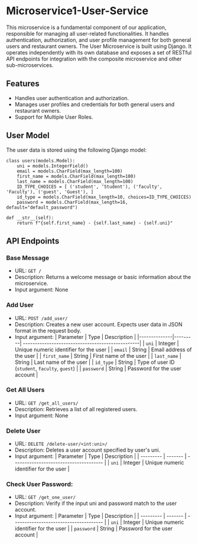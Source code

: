 # Microservice1-User-Service

This microservice is a fundamental component of our application, responsible for managing all user-related functionalities. It handles authentication, authorization, and user profile management for both general users and restaurant owners. The User Microservice is built using Django. It operates independently with its own database and exposes a set of RESTful API endpoints for integration with the composite microservice and other sub-microservices.

## Features
- Handles user authentication and authorization.
- Manages user profiles and credentials for both general users and restaurant owners.
- Support for Multiple User Roles.

## User Model
The user data is stored using the following Django model:
```
class users(models.Model):
    uni = models.IntegerField()
    email = models.CharField(max_length=100)
    first_name = models.CharField(max_length=100)
    last_name = models.CharField(max_length=100)
    ID_TYPE_CHOICES = [ ('student', 'Student'), ('faculty', 'Faculty'), ('guest', 'Guest'), ]
    id_type = models.CharField(max_length=10, choices=ID_TYPE_CHOICES)
    password = models.CharField(max_length=16, default="default_password")

def __str__(self):
    return f"{self.first_name} - {self.last_name} - {self.uni}"
```

## API Endpoints

### Base Message
- URL: ```GET /```
- Description: Returns a welcome message or basic information about the microservice.
- Input argument: None
  
### Add User
- URL: ```POST /add_user/```
- Description: Creates a new user account. Expects user data in JSON format in the request body.
- Input argument:
  | Parameter    | Type    |  Description                                     |
  |--------------|---------| -------------------------------------------------|
  | `uni`        | Integer | Unique numeric identifier for the user          |
  | `email`      | String  | Email address of the user                       |
  | `first_name` | String  | First name of the user                          |
  | `last_name`  | String  | Last name of the user                           |
  | `id_type`    | String  | Type of user ID (`student`, `faculty`, `guest`) |
  | `password`   | String  | Password for the user account                   |

  
### Get All Users
- URL: ```GET /get_all_users/```
- Description: Retrieves a list of all registered users.
- Input argument: None
  
### Delete User
- URL: ```DELETE /delete-user/<int:uni>/```
- Description: Deletes a user account specified by user's uni.
- Input argument:
  | Parameter | Type    |  Description                            |
  | --------- | ------- |  -------------------------------------- |
  | `uni`        | Integer | Unique numeric identifier for the user          |


### Check User Password:
- URL: ```GET /get_one_user/```
- Description: Verify if the input uni and password match to the user account.
- Input argument:
  | Parameter | Type    |  Description                            |
  | --------- | ------- |  -------------------------------------- |
  | `uni`        | Integer | Unique numeric identifier for the user          |
  | `password`   | String  | Password for the user account                   |
